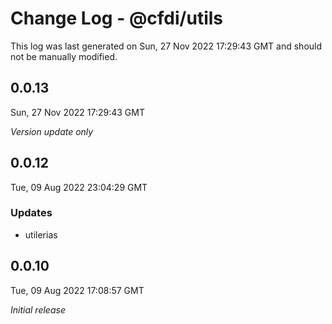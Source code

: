 # Change Log - @cfdi/utils

This log was last generated on Sun, 27 Nov 2022 17:29:43 GMT and should not be manually modified.

## 0.0.13
Sun, 27 Nov 2022 17:29:43 GMT

_Version update only_

## 0.0.12
Tue, 09 Aug 2022 23:04:29 GMT

### Updates

- utilerias

## 0.0.10
Tue, 09 Aug 2022 17:08:57 GMT

_Initial release_

